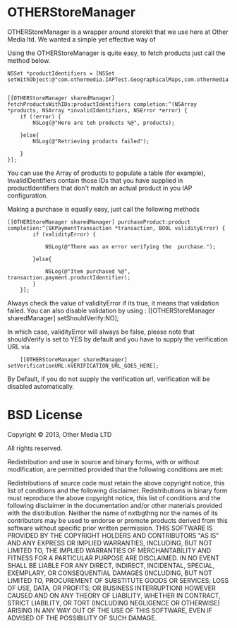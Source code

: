 OTHERStoreManager
=================

OTHERStoreManager is a wrapper around storekit that we use here at Other Media ltd. We wanted a simple yet effective way of

Using the OTHERStoreManager is quite easy, to fetch products just call the method below.

    NSSet *productIdentifiers = [NSSet setWithObject:@"com.othermedia.IAPTest.GeographicalMaps,com.othermedia.IAPTest.PoliticalMaps"];

		
	[[OTHERStoreManager sharedManager] fetchProductsWithIDs:productIdentifiers completion:^(NSArray *products, NSArray *invalidIdentifiers, NSError *error) {
		if (!error) {
			NSLog(@"Here are teh products %@", products);
			
		}else{
			NSLog(@"Retrieving products failed");
			
		}
	}];

You can use the Array of products to populate a table (for example), InvalidIDentifiers contain those IDs that you have supplied in productIdentifiers that don't match an actual product in you IAP configuration.
	
Making a purchase is equally easy, just call the following methods
	
	[[OTHERStoreManager sharedManager] purchaseProduct:product completion:^(SKPaymentTransaction *transaction, BOOL validityError) {
			if (validityError) {
			
				NSLog(@"There was an error verifying the  purchase.");
			
			}else{
			
				NSLog(@"Item purchased %@", transaction.payment.productIdentifier);
			}
		}];
		
		
Always check the value of validityError if its true, it means that validation failed. You can also disable validation by using :
		[[OTHERStoreManager sharedManager] setShouldVerify:NO]; 
		
In which case, validityError will always be false, please note that shouldVerify is set to YES by default and you have to supply the verification URL via
		
		[[OTHERStoreManager sharedManager] setVerificationURL:kVERIFICATION_URL_GOES_HERE];
		
By Default, if you do not supply the verification url, verification will be disabled automatically.

BSD License
=================
Copyright © 2013, Other Media LTD

All rights reserved.

Redistribution and use in source and binary forms, with or without modification, are permitted provided that the following conditions are met:

Redistributions of source code must retain the above copyright notice, this list of conditions and the following disclaimer.
Redistributions in binary form must reproduce the above copyright notice, this list of conditions and the following disclaimer in the documentation and/or other materials provided with the distribution.
Neither the name of nxtbgthng nor the names of its contributors may be used to endorse or promote products derived from this software without specific prior written permission.
THIS SOFTWARE IS PROVIDED BY THE COPYRIGHT HOLDERS AND CONTRIBUTORS "AS IS" AND ANY EXPRESS OR IMPLIED WARRANTIES, INCLUDING, BUT NOT LIMITED TO, THE IMPLIED WARRANTIES OF MERCHANTABILITY AND FITNESS FOR A PARTICULAR PURPOSE ARE DISCLAIMED. IN NO EVENT SHALL BE LIABLE FOR ANY DIRECT, INDIRECT, INCIDENTAL, SPECIAL, EXEMPLARY, OR CONSEQUENTIAL DAMAGES (INCLUDING, BUT NOT LIMITED TO, PROCUREMENT OF SUBSTITUTE GOODS OR SERVICES; LOSS OF USE, DATA, OR PROFITS; OR BUSINESS INTERRUPTION) HOWEVER CAUSED AND ON ANY THEORY OF LIABILITY, WHETHER IN CONTRACT, STRICT LIABILITY, OR TORT (INCLUDING NEGLIGENCE OR OTHERWISE) ARISING IN ANY WAY OUT OF THE USE OF THIS SOFTWARE, EVEN IF ADVISED OF THE POSSIBILITY OF SUCH DAMAGE.
